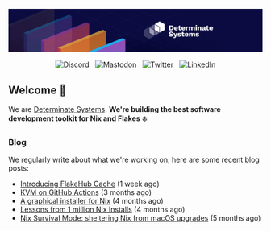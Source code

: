 <p align="center">
  <a href="https://determinate.systems" target="_blank"><img src="https://raw.githubusercontent.com/determinatesystems/.github/main/.github/banner.jpg"></a>
</p>
<p align="center">
  &nbsp;<a href="https://determinate.systems/discord" target="_blank"><img alt="Discord" src="https://img.shields.io/discord/1116012109709463613?style=for-the-badge&logo=discord&logoColor=%23ffffff&label=Discord&labelColor=%234253e8&color=%23e4e2e2"></a>&nbsp;
  &nbsp;<a href="https://hachyderm.io/@determinatesystems" target="_blank"><img alt="Mastodon" src="https://img.shields.io/badge/Mastodon-6468fa?style=for-the-badge&logo=mastodon&logoColor=%23ffffff"></a>&nbsp;
  &nbsp;<a href="https://twitter.com/DeterminateSys" target="_blank"><img alt="Twitter" src="https://img.shields.io/badge/Twitter-303030?style=for-the-badge&logo=x&logoColor=%23ffffff"></a>&nbsp;
  &nbsp;<a href="https://www.linkedin.com/company/determinate-systems" target="_blank"><img alt="LinkedIn" src="https://img.shields.io/badge/LinkedIn-1667be?style=for-the-badge&logo=linkedin&logoColor=%23ffffff"></a>&nbsp;
</p>

## Welcome 👋

We are [Determinate Systems](https://determinate.systems).
**We're building the best software development toolkit for Nix and Flakes** ❄️

### Blog 

We regularly write about what we're working on; here are some recent blog posts:


- [Introducing FlakeHub Cache](https://determinate.systems/posts/flakehub-cache-beta/) (1 week ago)
- [KVM on GitHub Actions](https://determinate.systems/posts/kvm-on-github-actions/) (3 months ago)
- [A graphical installer for Nix](https://determinate.systems/posts/graphical-nix-installer/) (4 months ago)
- [Lessons from 1 million Nix Installs](https://determinate.systems/posts/lessons-from-1-million-nix-installs/) (4 months ago)
- [Nix Survival Mode: sheltering Nix from macOS upgrades](https://determinate.systems/posts/nix-survival-mode-on-macos/) (5 months ago)
